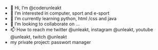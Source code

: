- 👋 Hi, I’m @coderunleakt
- 👀 I’m interested in computer, sport and e-sport
- 🌱 I’m currently learning python, html /css and java
- 💞️ I’m looking to collaborate on ...
- 📫 How to reach me twitter @unleakt, instagram @unleakt, youtube @unleakt, twitch @unleakt
- my private project: passwort manager

<!---
coderunleakt/coderunleakt is a ✨ special ✨ repository because its `README.md` (this file) appears on your GitHub profile.
You can click the Preview link to take a look at your changes.
--->
